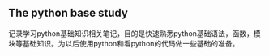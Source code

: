 ## The python base study
记录学习python基础知识相关笔记，目的是快速熟悉python基础语法，函数，模块等基础知识。为以后使用python和看python的代码做一些基础的准备。